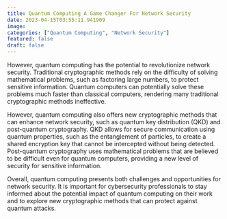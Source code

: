 ```yaml
---
title: Quantum Computing A Game Changer For Network Security 
date: 2023-04-15T03:55:11.941909
image: 
categories: ["Quantum Computing", "Network Security"]
featured: false
draft: false
---
```

 However, quantum computing has the potential to revolutionize network security. Traditional cryptographic methods rely on the difficulty of solving mathematical problems, such as factoring large numbers, to protect sensitive information. Quantum computers can potentially solve these problems much faster than classical computers, rendering many traditional cryptographic methods ineffective. 

However, quantum computing also offers new cryptographic methods that can enhance network security, such as quantum key distribution (QKD) and post-quantum cryptography. QKD allows for secure communication using quantum properties, such as the entanglement of particles, to create a shared encryption key that cannot be intercepted without being detected. Post-quantum cryptography uses mathematical problems that are believed to be difficult even for quantum computers, providing a new level of security for sensitive information. 

Overall, quantum computing presents both challenges and opportunities for network security. It is important for cybersecurity professionals to stay informed about the potential impact of quantum computing on their work and to explore new cryptographic methods that can protect against quantum attacks.